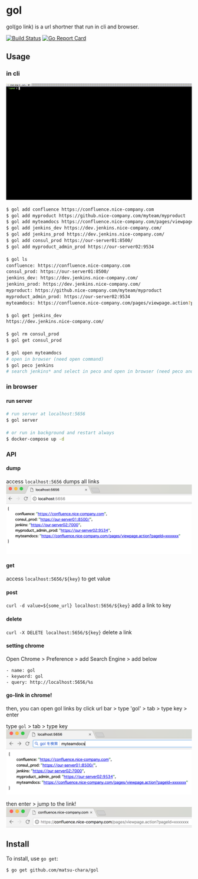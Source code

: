 # gol

gol(go link) is a url shortner that run in cli and browser.

[![Build Status](https://travis-ci.org/matsu-chara/gol.svg?branch=master)](https://travis-ci.org/matsu-chara/gol)
[![Go Report Card](https://goreportcard.com/badge/github.com/matsu-chara/gol)](https://goreportcard.com/report/github.com/matsu-chara/gol)

## Usage

### in cli

![sample/gol_cli.gif](sample/gol_cli.gif)

```bash
$ gol add confluence https://confluence.nice-company.com
$ gol add myproduct https://github.nice-company.com/myteam/myproduct
$ gol add myteamdocs https://confluence.nice-company.com/pages/viewpage.action?pageId=xxxxxxx
$ gol add jenkins_dev https://dev.jenkins.nice-company.com/
$ gol add jenkins_prod https://dev.jenkins.nice-company.com/
$ gol add consul_prod https://our-server01:8500/
$ gol add myproduct_admin_prod https://our-server02:9534

$ gol ls
confluence: https://confluence.nice-company.com
consul_prod: https://our-server01:8500/
jenkins_dev: https://dev.jenkins.nice-company.com/
jenkins_prod: https://dev.jenkins.nice-company.com/
myproduct: https://github.nice-company.com/myteam/myproduct
myproduct_admin_prod: https://our-server02:9534
myteamdocs: https://confluence.nice-company.com/pages/viewpage.action?pageId=xxxxxxx

$ gol get jenkins_dev
https://dev.jenkins.nice-company.com/

$ gol rm consul_prod
$ gol get consul_prod

$ gol open myteamdocs
# open in browser (need open command)
$ gol peco jenkins
# search jenkins* and select in peco and open in browser (need peco and open command)
```

### in browser

#### run server

```bash
# run server at localhost:5656
$ gol server

# or run in background and restart always
$ docker-compose up -d
```

### API

#### dump
access `localhost:5656` dumps all links
![sample/gol_chrome1.png](sample/gol_chrome1.png)

#### get

access `localhost:5656/${key}` to get value

#### post

`curl -d value=${some_url} localhost:5656/${key}` add a link to key

#### delete

`curl -X DELETE localhost:5656/${key}` delete a link


#### setting chrome

Open Chrome > Preference > add Search Engine > add below

```
- name: gol
- keyword: gol
- query: http://localhost:5656/%s
```

#### go-link in chrome!

then, you can open gol links by
click url bar > type 'gol' > tab > type key > enter

type `gol` >  tab > type key
![sample/gol_chrome2.png](sample/gol_chrome2.png)

then enter > jump to the link!
![sample/gol_chrome3.png](sample/gol_chrome3.png)

## Install

To install, use `go get`:

```bash
$ go get github.com/matsu-chara/gol
```
